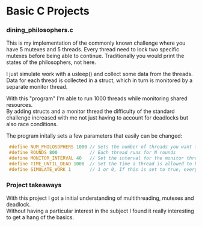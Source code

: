 # Basic C Projects

### dining_philosophers.c  
This is my implementation of the commonly known challenge where you have 5 mutexes and 5 threads.
Every thread need to lock two specific mutexes before being able to continue.
Traditionally you would print the states of the philosophers, not here.  
  
I just simulate work with a usleep() and collect some data from the threads.
Data for each thread is collected in a struct, which in turn is monitored by a separate monitor thread.  
  
With this "program" I'm able to run 1000 threads while monitoring shared resources.  
By adding structs and a monitor thread the difficulty of the standard challenge increased with me not just having to account for deadlocks but also race conditions.  

The program initally sets a few parameters that easily can be changed:
```c
 #define NUM_PHILOSOPHERS 1000 // Sets the number of threads you want to run
 #define ROUNDS 800            // Each thread runs for N rounds
 #define MONITOR_INTERVAL 40   // Set the interval for the monitor thread (in microseconds)
 #define TIME_UNTIL_DEAD 1000  // Set the time a thread is allowed to be starved in (microseconds)
 #define SIMULATE_WORK 1       // 1 or 0, If this is set to true, every thread will simulate work for a random amount of time.
```

### Project takeaways
With this project I got a initial understanding of multithreading, mutexes and deadlock.  
Without having a particular interest in the subject I found it really interesting to get a hang of the basics.
